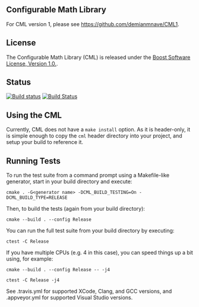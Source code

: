 ## Configurable Math Library

For CML version 1, please see https://github.com/demianmnave/CML1.

## License

The Configurable Math Library (CML) is released under the [Boost Software
License, Version 1.0.](http://www.boost.org/LICENSE_1_0.txt).


## Status

[![Build status](https://ci.appveyor.com/api/projects/status/r3l3xnhxe8djjimg/branch/master?svg=true)](https://ci.appveyor.com/project/demianmnave/cml/branch/master)
[![Build Status](https://travis-ci.com/demianmnave/CML.svg?branch=master)](https://travis-ci.com/github/demianmnave/CML)


## Using the CML

Currently, CML does not have a `make install` option.  As it is header-only, it is simple enough to copy the `cml` header directory into your project, and setup your build to reference it.


## Running Tests

To run the test suite from a command prompt using a Makefile-like generator, start in your build directory and execute:

`cmake . -G<generator name> -DCML_BUILD_TESTING=On -DCML_BUILD_TYPE=RELEASE`

Then, to build the tests (again from your build directory):

`cmake --build . --config Release`

You can run the full test suite from your build directory by executing:

`ctest -C Release`

If you have multiple CPUs (e.g. 4 in this case), you can speed things up a bit using, for example:

`cmake --build . --config Release -- -j4`

`ctest -C Release -j4`

See .travis.yml for supported XCode, Clang, and GCC versions, and .appveyor.yml for supported Visual Studio versions.
